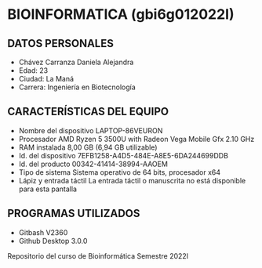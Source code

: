 # BIOINFORMATICA (gbi6g012022I)
## DATOS PERSONALES
- Chávez Carranza Daniela Alejandra
- Edad: 23
- Ciudad: La Maná
- Carrera: Ingeniería en Biotecnología

## CARACTERÍSTICAS DEL EQUIPO
- Nombre del dispositivo	LAPTOP-86VEURON
- Procesador	AMD Ryzen 5 3500U with Radeon Vega Mobile Gfx     2.10 GHz
- RAM instalada	8,00 GB (6,94 GB utilizable)
- Id. del dispositivo	7EFB1258-A4D5-484E-A8E5-6DA244699DDB
- Id. del producto	00342-41414-38994-AAOEM
- Tipo de sistema	Sistema operativo de 64 bits, procesador x64
- Lápiz y entrada táctil	La entrada táctil o manuscrita no está disponible para esta pantalla

## PROGRAMAS UTILIZADOS
- Gitbash V2360
- Github Desktop 3.0.0


Repositorio del curso de Bioinformática Semestre 2022I
